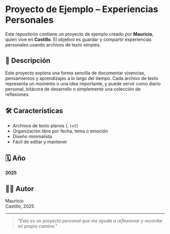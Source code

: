 # Proyecto de Ejemplo – Experiencias Personales

Este repositorio contiene un proyecto de ejemplo creado por **Mauricio**, quien vive en **Castillo**. El objetivo es guardar y compartir experiencias personales usando archivos de texto simples.

## 📘 Descripción

Este proyecto explora una forma sencilla de documentar vivencias, pensamientos y aprendizajes a lo largo del tiempo. Cada archivo de texto representa un momento o una idea importante, y puede servir como diario personal, bitácora de desarrollo o simplemente una colección de reflexiones.

## 🛠️ Características

- Archivos de texto planos (`.txt`)
- Organización libre por fecha, tema o emoción
- Diseño minimalista
- Fácil de editar y mantener

## 🗓️ Año

**2025**

## 🧑‍💻 Autor

Mauricio  
Castillo, 2025

---

> *"Este es un proyecto personal que me ayuda a reflexionar y recordar mi propio camino."*
